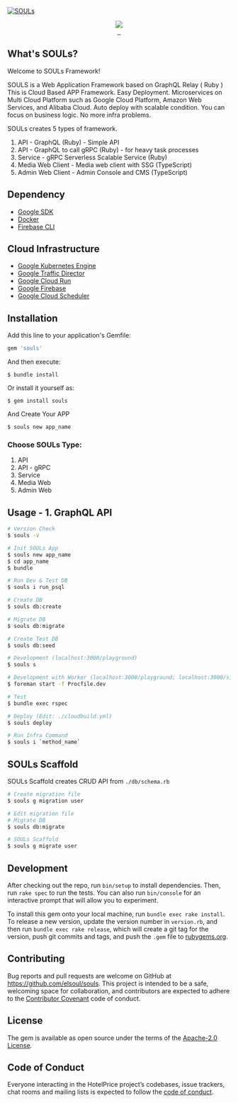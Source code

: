 [![SOULs](https://firebasestorage.googleapis.com/v0/b/el-quest.appspot.com/o/mediaLibrary%2F1605615287402_souls-ogp.jpg?alt=media&token=1115aa76-6863-469d-acc8-9815ca7fac37)](https://rubygems.org/gems/souls)

<p align="center">
  <a aria-label="Ruby logo" href="https://el-soul.com">
    <img src="https://badgen.net/badge/icon/Made%20by%20ELSOUL?icon=ruby&label&color=black&labelColor=black">
  </a>
  <br/>

  <a aria-label="Ruby Gem version" href="https://rubygems.org/gems/souls">
    <img alt="" src="https://badgen.net/rubygems/v/souls/latest">
  </a>
  <a aria-label="Downloads Number" href="https://rubygems.org/gems/souls">
    <img alt="" src="https://badgen.net/rubygems/dt/souls">
  </a>
  <a aria-label="License" href="https://github.com/elsoul/souls/blob/master/LICENSE">
    <img alt="" src="https://badgen.net/badge/license/Apache/blue">
  </a>
</p>

## What's SOULs?

Welcome to SOULs Framework!

SOULS is a Web Application Framework based on GraphQL Relay ( Ruby )
This is Cloud Based APP Framework. Easy Deployment.
Microservices on Multi Cloud Platform such as Google Cloud Platform, Amazon Web Services, and Alibaba Cloud. Auto deploy with scalable condition. 
You can focus on business logic. No more infra problems.

SOULs creates 5 types of framework.

1. API - GraphQL (Ruby) - Simple API 
2. API - GraphQL to call gRPC (Ruby) - for heavy task processes
3. Service - gRPC Serverless Scalable Service (Ruby)
4. Media Web Client - Media web client with SSG (TypeScript)
5. Admin Web Client - Admin Console and CMS (TypeScript)

## Dependency

- [Google SDK](https://cloud.google.com/sdk/docs)
- [Docker](https://www.docker.com/)
- [Firebase CLI](https://firebase.google.com/docs/cli)

## Cloud Infrastructure

- [Google Kubernetes Engine](https://cloud.google.com/kubernetes-engine)
- [Google Traffic Director](https://cloud.google.com/traffic-director)
- [Google Cloud Run](https://cloud.google.com/run)
- [Google Firebase](https://firebase.google.com/)
- [Google Cloud Scheduler](https://cloud.google.com/scheduler)

## Installation

Add this line to your application's Gemfile:

```ruby
gem 'souls'
```

And then execute:

    $ bundle install

Or install it yourself as:

    $ gem install souls

And Create Your APP

    $ souls new app_name

### Choose SOULs Type:

1. API
2. API - gRPC
3. Service
4. Media Web
5. Admin Web

## Usage - 1. GraphQL API

```bash
# Version Check
$ souls -v

# Init SOULs App
$ souls new app_name
$ cd app_name
$ bundle

# Run Dev & Test DB
$ souls i run_psql

# Create DB
$ souls db:create

# Migrate DB
$ souls db:migrate

# Create Test DB
$ souls db:seed

# Development (localhost:3000/playground)
$ souls s

# Development with Worker (localhost:3000/playground; localhost:3000/sidekiq)
$ foreman start -f Procfile.dev

# Test
$ bundle exec rspec

# Deploy (Edit: ./cloudbuild.yml)
$ souls deploy

# Run Infra Command
$ souls i `method_name`
```

## SOULs Scaffold
SOULs Scaffold creates CRUD API from `./db/schema.rb`

```bash
# Create migration file
$ souls g migration user

# Edit migration file
# Migrate DB
$ souls db:migrate

# SOULs Scaffold
$ souls g migrate user
```



## Development

After checking out the repo, run `bin/setup` to install dependencies. Then, run `rake spec` to run the tests. You can also run `bin/console` for an interactive prompt that will allow you to experiment.

To install this gem onto your local machine, run `bundle exec rake install`. To release a new version, update the version number in `version.rb`, and then run `bundle exec rake release`, which will create a git tag for the version, push git commits and tags, and push the `.gem` file to [rubygems.org](https://rubygems.org/gems/souls).

## Contributing

Bug reports and pull requests are welcome on GitHub at https://github.com/elsoul/souls. This project is intended to be a safe, welcoming space for collaboration, and contributors are expected to adhere to the [Contributor Covenant](http://contributor-covenant.org) code of conduct.

## License

The gem is available as open source under the terms of the [Apache-2.0 License](https://www.apache.org/licenses/LICENSE-2.0).

## Code of Conduct

Everyone interacting in the HotelPrice project’s codebases, issue trackers, chat rooms and mailing lists is expected to follow the [code of conduct](https://github.com/elsoul/souls/blob/master/CODE_OF_CONDUCT.md).
